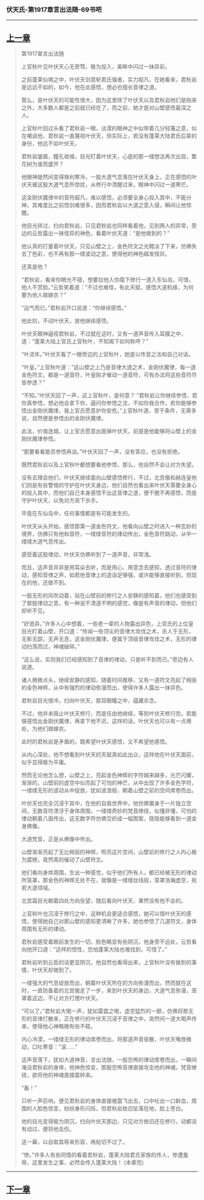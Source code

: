 ### 伏天氏-第1917章言出法随-69书吧

--------
[上一章](./dac8bc1503408f40385dccb1190288d6.md)
--------


>
>
>
>第1917章言出法随
>
>上官秋叶见叶伏天心无旁骛，极为投入，美眸中闪过一抹异彩。
>
>之前蓬莱仙境之中，叶伏天剑意斩君氏强者，实力超凡，在她看来，君秋岩是远远不如的，如今，他在此感悟，想必也擅长音律之道。
>
>那么，是叶伏天的可能性很大，因为这里除了叶伏天以及君秋岩他们是刚来之外，大多数人都是之前就已经在了，而之前，她才是对山壁感悟最深之人。
>
>上官秋叶回过头看了君秋岩一眼，淡漠的眼神之中似带着几分轻蔑之意，似在嘲讽他，君秋岩一直蔑视叶伏天，但实际上，若没有蓬莱大陆君氏后辈的身份，他远不如叶伏天。
>
>君秋岩皱眉，瞳孔收缩，目光盯着叶伏天，心底的那一缕想法再次出现，繁花树为谁而盛开？
>
>他眼神陡然间变得锋利寒冷，一股大道气息落在叶伏天身上，正在感悟的叶伏天被这股大道气息所惊扰，从修行中清醒过来，眼神中闪过一道寒芒。
>
>这金刚伏魔律中的音符超凡，难以感悟，必须要全身心投入其中，不能分神，其难度比之前悟剑难很多，因而君秋岩以大道之意入侵，瞬间让他惊醒。
>
>他目光转过，扫向君秋岩，只见君秋岩也同样看着他，见到两人的异常，旁边的云哲露出一抹怪异的神色，看着叶伏天道：“是他做到的？”
>
>他认真的打量着叶伏天，只见山壁之上，金色符文之光黯淡了下来，仿佛失去了色彩，也不再有那一缕波动之意，使得他的神色越发怪异。
>
>还真是他？
>
>“君秋岩，看来你眼光不错，想要拉他入你麾下修行一道入东仙岛，可惜，他人不赏脸。”云哲笑着道：“不过也难怪，有此天赋，感悟大道机缘，为何要为他人做嫁衣？”
>
>“运气而已。”君秋岩开口说道：“你继续感悟。”
>
>他此刻，不动叶伏天，放他继续感悟。
>
>叶伏天眼神逼视君秋岩，不过就在这时，又有一道声音传入耳膜之中，道：“蓬莱大陆上官氏上官秋叶，不知阁下如何称呼？”
>
>“叶流年。”叶伏天看了一眼旁边的上官秋叶，她是以传音之法和自己对话。
>
>“叶皇。”上官秋叶道：“这山壁之上乃是音律大道之术，金刚伏魔律，每一道金色符文，都是一道音符，叶皇刚才催动一道音符，可有办法将这些音符尽皆参透？”
>
>“不知。”叶伏天回了一声，这上官秋叶，是何意？
>“君秋岩让你继续参悟，若你真参悟，想必他会拿下你，逼问你参悟之法，不如你我合作，若你能够参悟出金刚伏魔律，我上官氏愿意护你安危。”上官秋叶道，至于条件，无需多说，自然便是参悟出的金刚伏魔律。
>
>此法，价值连城，让上官氏愿意出面保叶伏天，前提是他能够将山壁上的金刚伏魔律参悟。
>
>“那要看看能否参悟再谈。”叶伏天回了一声，没有答应，也没有拒绝。
>
>既然君秋岩以及上官秋叶都想要看他参悟，那么，他自然不会让对方失望。
>
>没有去理会他们，叶伏天继续面向山壁感悟修行，不过，北宫傲和赫连皇他们则是有些警惕的守护在叶伏天身边，他们自然也看出来叶伏天需要全身心的投入其中，而他们自己本身感悟不出这音律之道，便干脆不再感悟，而是守护叶伏天，以免对方突下杀手。
>
>毕竟在东仙岛中，任何事情都是有可能发生的。
>
>叶伏天从头开始，感悟那第一道金色符文，他看向山壁之时进入一种玄妙的境界，仿佛只有他和音符，一缕缕音符的律动传出，金色音符跳动，从中一缕缕大道气息传出。
>
>感受着这股律动，叶伏天仿佛听到了一道声音，非常浅。
>
>而且，这声音并非是用耳朵去听，而是用心、用意念去感知，透过音符的律动，感知音律之声，如若他音律上的造诣足够强，或许能够直接听到，但现在的他，还做不到。
>
>一股无形的风吹动着，站在山壁前的修行之人安静的感知着，他们也感受到了那股律动之意，有一种说不清道不明的感觉，像是有声音的律动，但他们却听不见。
>
>“好诡异。”许多人心中想着，一些老一辈的人物露出异色，上官氏的上位皇目光盯着山壁，开口道：“传闻一些顶尖的音律大攻伐之术，杀人于无形，无影无踪，无声无息，这金刚伏魔律，便属于顶级音律攻伐之术，无形的律动扫荡而过，神魂破碎。”
>
>“这么说，实则我们已经感知到了音律的律动，只是听不到而已。”旁边有人说道。
>
>诸人微微点头，继续安静的感知，随着时间推移，又有一道符文亮起了绚丽的金色神辉，从中有强烈的律动弥漫而出，使得许多人露出一抹异色。
>
>君秋岩目光很冷，扫向叶伏天，那双眼瞳之中，蕴藏杀念。
>
>不过，他并未阻止叶伏天修行，而是任由他继续，等到叶伏天修行完，若能够感悟出金刚伏魔律，再拿下他不迟，这样的话，叶伏天也可以有一点用处，为他们做嫁衣。
>
>此时的君秋岩是矛盾的，既希望叶伏天感悟，又不希望他感悟。
>
>从内心深处，他不想看到叶伏天的天赋真如此出众，这样他在叶伏天面前，似乎显得极为平庸。
>
>然而无论他怎么想，山壁之上，亮起金色神辉的字符越来越多，光芒闪耀，渐渐的，山壁前的虚空中似亮起了可怕的神芒，从中出现了许多金色字符，一缕缕无形的波动从中绽放，犹如波浪般，朝着山壁之前的空间席卷而出。
>
>叶伏天也完全沉浸于其中，在他的自我世界中，他仿佛置身于一片独立空间，无数音符漂浮于身体周围，一缕缕奇妙的梵音缭绕，似懂非懂，可怕的律动朝着八面传出，这无数字符仿佛交织成一幅图案，隐隐能够看到一道金身佛像。
>
>大道梵音，正是从佛像中传出。
>
>山壁渐渐亮起了无比绚丽的神辉，照亮这片空间，山壁前的修行之人内心极为震撼，竟然真的催动了山壁符文。
>
>他们看向身体周围，生出一种感觉，似乎他们所有人，都已经被无形的律动所笼罩，那金色的神辉无处不在，就像是一缕缕丝线般，笼罩浩瀚虚空，宛若大道领域。
>
>北宫霜目光朝着四处方向张望，随后看向叶伏天，果然没有他不会的。
>
>上官秋叶也沉浸于修行之中，这种机会更适合感悟，她可以借叶伏天的感悟，使得她自己对那山壁的感知更清晰了许多，她也参悟了几道符文，身体周围有无形的律动。
>
>君秋岩感受着眼前发生的一切，脸色略显有些阴沉，他身旁不远处，云哲看向他开口道：“这样的悟性，恐怕蓬莱大陆也难找到，可惜了。”
>
>君秋岩听到云哲的话更显阴沉，他自然也看得出来，上官秋叶没有做到的事情，叶伏天却做到了。
>
>一缕强大的气息绽放而出，朝着叶伏天所在的方向弥漫而出，然而就在这时，一直防备着的北宫傲走了一步，来到叶伏天的身边，大道气息弥漫，笼罩着这边，不让对方打搅叶伏天。
>
>“可以了。”君秋岩大喝一声，犹如雷霆之喝，虚空猛烈的一颤，仿佛将那无形的音律打散来，正在修行的叶伏天沉浸于音律之中，突然间一道大喝声传来，使得他心神略微有些不稳。
>
>内心冷漠，一缕缕无形的律动席卷而出，将那道声音驱散，叶伏天嘴唇微动，口吐寒音：“滚……”
>
>这声音落下，犹如大道神音，言出法随，一股恐怖的律动席卷而出，一瞬间淹没君秋岩的身体，他神色惊变，那股恐怖音律直接攻击他的神魂，梵音缭绕，欲将他的神魂直接震碎来。
>
>“轰！”
>
>只听一声巨响，便见君秋岩的身体直接被震飞出去，口中吐出一口鲜血，周围的人脸色惊变，纷纷身形闪烁，但君秋岩依旧坠落在地，脸上苍白。
>
>他的目光变得极为阴沉，扫向叶伏天那边，只见对方依旧还在修行，动都没有动过，便将他击伤。
>
>这一幕，以自取其辱来形容，再贴切不过了。
>
>“惨。”许多人有些同情的看着君秋岩，蓬莱大陆君氏家族的传人，惨遭羞辱，这里发生之事，必然会传入蓬莱大陆！
>(本章完)
>
>

--------
[下一章](./5791f5c3aeb21e0c8f1ab3651f2a848b.md)
--------
